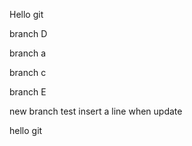 Hello git

branch D



branch a

branch c


branch E

new branch test
insert a line when update

hello git

